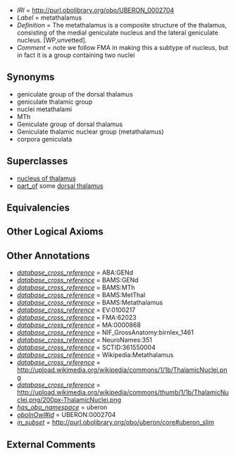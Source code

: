 * *IRI* = http://purl.obolibrary.org/obo/UBERON_0002704
 * *Label* = metathalamus
 * *Definition* = The metathalamus is a composite structure of the thalamus, consisting of the medial geniculate nucleus and the lateral geniculate nucleus. [WP,unvetted].
 * *Comment* = note we follow FMA in making this a subtype of nucleus, but in fact it is a group containing two nuclei

## Synonyms

 * geniculate group of the dorsal thalamus
 * geniculate thalamic group
 * nuclei metathalami
 * MTh
 * Geniculate group of dorsal thalamus
 * Geniculate thalamic nuclear group (metathalamus)
 * corpora geniculata

## Superclasses

 * [nucleus of thalamus](../../UBERON/92/UBERON_0007692.md)
 * [part_of](../../BFO/50/BFO_0000050.md) some [dorsal thalamus](../../UBERON/03/UBERON_0004703.md)

## Equivalencies


## Other Logical Axioms


## Other Annotations

 * *[database_cross_reference](../../ef/oboInOwl#hasDbXref.md)* = ABA:GENd
 * *[database_cross_reference](../../ef/oboInOwl#hasDbXref.md)* = BAMS:GENd
 * *[database_cross_reference](../../ef/oboInOwl#hasDbXref.md)* = BAMS:MTh
 * *[database_cross_reference](../../ef/oboInOwl#hasDbXref.md)* = BAMS:MetThal
 * *[database_cross_reference](../../ef/oboInOwl#hasDbXref.md)* = BAMS:Metathalamus
 * *[database_cross_reference](../../ef/oboInOwl#hasDbXref.md)* = EV:0100217
 * *[database_cross_reference](../../ef/oboInOwl#hasDbXref.md)* = FMA:62023
 * *[database_cross_reference](../../ef/oboInOwl#hasDbXref.md)* = MA:0000868
 * *[database_cross_reference](../../ef/oboInOwl#hasDbXref.md)* = NIF_GrossAnatomy:birnlex_1461
 * *[database_cross_reference](../../ef/oboInOwl#hasDbXref.md)* = NeuroNames:351
 * *[database_cross_reference](../../ef/oboInOwl#hasDbXref.md)* = SCTID:361550004
 * *[database_cross_reference](../../ef/oboInOwl#hasDbXref.md)* = Wikipedia:Metathalamus
 * *[database_cross_reference](../../ef/oboInOwl#hasDbXref.md)* = http://upload.wikimedia.org/wikipedia/commons/1/1b/ThalamicNuclei.png
 * *[database_cross_reference](../../ef/oboInOwl#hasDbXref.md)* = http://upload.wikimedia.org/wikipedia/commons/thumb/1/1b/ThalamicNuclei.png/200px-ThalamicNuclei.png
 * *[has_obo_namespace](../../ce/oboInOwl#hasOBONamespace.md)* = uberon
 * *[oboInOwl#id](../../id/oboInOwl#id.md)* = UBERON:0002704
 * *[in_subset](../../et/oboInOwl#inSubset.md)* = http://purl.obolibrary.org/obo/uberon/core#uberon_slim

## External Comments

